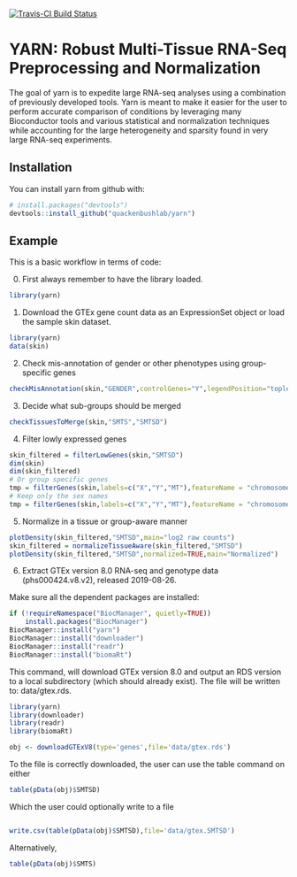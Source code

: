 [![Travis-CI Build Status](https://travis-ci.org/jnpaulson/yarn.svg?branch=master)](https://travis-ci.org/QuackenbushLab/yarn)

# YARN: Robust Multi-Tissue RNA-Seq Preprocessing and Normalization

The goal of yarn is to expedite large RNA-seq analyses using a combination of previously developed tools. Yarn is meant to make it easier for the user to perform accurate comparison of conditions by leveraging many Bioconductor tools and various statistical and normalization techniques while accounting for the large heterogeneity and sparsity found in very large RNA-seq experiments. 

## Installation

You can install yarn from github with:

```R
# install.packages("devtools")
devtools::install_github("quackenbushlab/yarn")
```

## Example


This is a basic workflow in terms of code: 


0. First always remember to have the library loaded.
```R
library(yarn)
```

1.  Download the GTEx gene count data as an ExpressionSet object or load the sample skin dataset.
```R
library(yarn)
data(skin)
```

2. Check mis-annotation of gender or other phenotypes using group-specific genes
```R
checkMisAnnotation(skin,"GENDER",controlGenes="Y",legendPosition="topleft")
```

3. Decide what sub-groups should be merged
```R
checkTissuesToMerge(skin,"SMTS","SMTSD")
```

4. Filter lowly expressed genes
```R
skin_filtered = filterLowGenes(skin,"SMTSD")
dim(skin)
dim(skin_filtered)
# Or group specific genes
tmp = filterGenes(skin,labels=c("X","Y","MT"),featureName = "chromosome_name")
# Keep only the sex names
tmp = filterGenes(skin,labels=c("X","Y","MT"),featureName = "chromosome_name",keepOnly=TRUE)
```

5. Normalize in a tissue or group-aware manner
```R
plotDensity(skin_filtered,"SMTSD",main="log2 raw counts")
skin_filtered = normalizeTissueAware(skin_filtered,"SMTSD")
plotDensity(skin_filtered,"SMTSD",normalized=TRUE,main="Normalized")
```

6. Extract GTEx version 8.0 RNA-seq and genotype data (phs000424.v8.v2), released 2019-08-26.

Make sure all the dependent packages are installed:

```R
if (!requireNamespace("BiocManager", quietly=TRUE))
    install.packages("BiocManager")
BiocManager::install("yarn")
BiocManager::install("downloader")
BiocManager::install("readr")
BiocManager::install("biomaRt")
```

This command, will download GTEx version 8.0 and output an RDS version to a local subdirectory (which should already exist).   The file will be written to: data/gtex.rds.

```R
library(yarn)
library(downloader)
library(readr)
library(biomaRt)

obj <- downloadGTExV8(type='genes',file='data/gtex.rds')

```

To the file is correctly downloaded, the user can use the table command on either

```R
table(pData(obj)$SMTSD)

```

Which the user could optionally write to a file

```R

write.csv(table(pData(obj)$SMTSD),file='data/gtex.SMTSD')
```

Alternatively,

```R
table(pData(obj)$SMTS)
```
